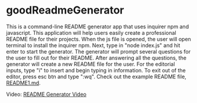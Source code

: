 # goodReadmeGenerator

This is a command-line README generator app that uses inquirer npm and javascript. This application will help users easily create a professional README file for their projects. When the js file is opened, the user will open terminal to install the inquirer npm. Next, type in "node index.js" and hit enter to start the generator. The generator will prompt several questions for the user to fill out for their README. After answering all the questions, the generator will create a new README file for the user. For the editorial inputs, type "i" to insert and begin typing in information. To exit out of the editor, press esc btn and type ":wq". Check out the example README file, [README1.md](https://github.com/remireems/goodReadmeGenerator/blob/main/README1.md).

Video:
[README Generator Video](READMEGenerator.webm)
